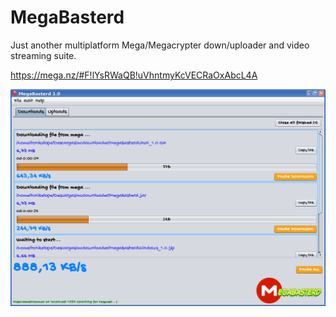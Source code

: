 # MegaBasterd
Just another multiplatform Mega/Megacrypter down/uploader and video streaming suite.

https://mega.nz/#F!lYsRWaQB!uVhntmyKcVECRaOxAbcL4A

![Diagrama](/src/megabasterd/screenshot.png)
